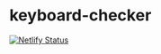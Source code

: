 # keyboard-checker

[![Netlify Status](https://api.netlify.com/api/v1/badges/ec3d6725-71e1-42ce-993c-b4f2f367625a/deploy-status)](https://app.netlify.com/sites/keyboard-checker/deploys)
